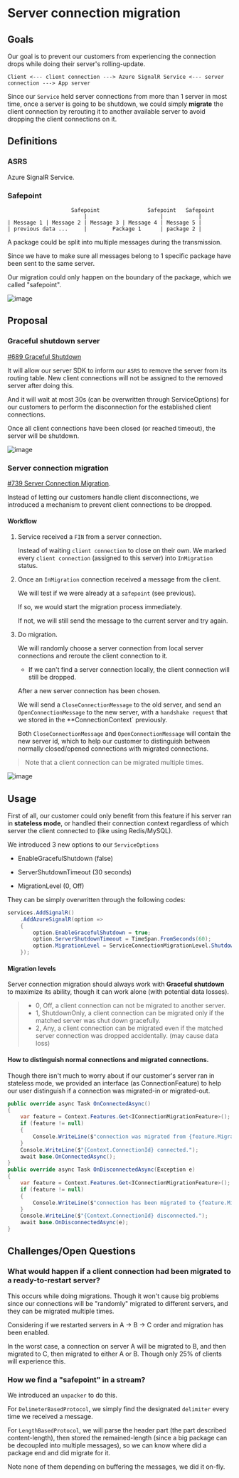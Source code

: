 # Server connection migration

## Goals

Our goal is to prevent our customers from experiencing the connection drops while doing their server's rolling-update.

```
Client <--- client connection ---> Azure SignalR Service <--- server connection ---> App server
```

Since our `Service` held server connections from more than 1 server in most time, once a server is going to be shutdown, we could simply **migrate** the client connection by rerouting it to another available server to avoid dropping the client connections on it.

## Definitions

### ASRS

Azure SignalR Service.

### Safepoint

```
                    Safepoint               Safepoint   Safepoint
                        |                       |           |
| Message 1 | Message 2 | Message 3 | Message 4 | Message 5 |
| previous data ...     |        Package 1      | package 2 | 
```

A package could be split into multiple messages during the transmission.

Since we have to make sure all messages belong to 1 specific package have been sent to the same server.

Our migration could only happen on the boundary of the package, which we called "safepoint".

![image](./server-connection-migration/safepoints.png)

## Proposal

### Graceful shutdown server

[#689 Graceful Shutdown](https://github.com/Azure/azure-signalr/pull/689)

It will allow our server SDK to inform our `ASRS` to remove the server from its routing table.
New client connections will not be assigned to the removed server after doing this.

And it will wait at most 30s (can be overwritten through ServiceOptions) for our customers to perform the disconnection for the established client connections.

Once all client connections have been closed (or reached timeout), the server will be shutdown.

![image](./server-connection-migration/graceful-shutdown.png)

### Server connection migration

[#739 Server Connection Migration](https://github.com/Azure/azure-signalr/pull/739).

Instead of letting our customers handle client disconnections, we introduced a mechanism to prevent client connections to be dropped.

#### Workflow

1. Service received a `FIN` from a server connection.

   Instead of waiting `client connection` to close on their own.
   We marked every `client connection` (assigned to this server) into `InMigration` status.

2. Once an `InMigration` connection received a message from the client.

   We will test if we were already at a `safepoint` (see previous).

   If so, we would start the migration process immediately.

   If not, we will still send the message to the current server and try again.

3. Do migration.

   We will randomly choose a server connection from local server connections and reroute the client connection to it.

   - If we can't find a server connection locally, the client connection will still be dropped.

   After a new server connection has been chosen.

   We will send a `CloseConnectionMessage` to the old server, and send an `OpenConnectionMessage` to the new server, with a `handshake request` that we stored in the **ConnectionContext` previously.

   Both `CloseConnectionMessage` and `OpenConnectionMessage` will contain the new server id, which to help our customer to distinguish between normally closed/opened connections with migrated connections.

> Note that a client connection can be migrated multiple times.

![image](./server-connection-migration/server-connection-migration.png)

## Usage

First of all, our customer could only benefit from this feature if his server ran in **stateless mode**, or handled their connection context regardless of which server the client connected to (like using Redis/MySQL).

We introduced 3 new options to our `ServiceOptions`

- EnableGracefulShutdown (false)

- ServerShutdownTimeout (30 seconds)

- MigrationLevel (0, Off)

They can be simply overwritten through the following codes:

```C#
services.AddSignalR()
    .AddAzureSignalR(option =>
    {
        option.EnableGracefulShutdown = true;
        option.ServerShutdownTimeout = TimeSpan.FromSeconds(60);
        option.MigrationLevel = ServiceConnectionMigrationLevel.ShutdownOnly;
    });
```

#### Migration levels

Server connection migration should always work with **Graceful shutdown** to maximize its ability, though it can work alone (with potential data losses).

> - 0, Off, a client connection can not be migrated to another server.
> - 1, ShutdownOnly, a client connection can be migrated only if the matched server was shut down gracefully.
> - 2, Any, a client connection can be migrated even if the matched server connection was dropped accidentally. (may cause data loss)

#### How to distinguish normal connections and **migrated** connections.

Though there isn't much to worry about if our customer's server ran in stateless mode,
we provided an interface (as ConnectionFeature) to help our user distinguish if a connection was migrated-in or migrated-out.

```C#
public override async Task OnConnectedAsync()
{
    var feature = Context.Features.Get<IConnectionMigrationFeature>();
    if (feature != null)
    {
        Console.WriteLine($"connection was migrated from {feature.MigrateFrom}");
    }
    Console.WriteLine($"{Context.ConnectionId} connected.");
    await base.OnConnectedAsync();
}
public override async Task OnDisconnectedAsync(Exception e)
{
    var feature = Context.Features.Get<IConnectionMigrationFeature>();
    if (feature != null)
    {
        Console.WriteLine($"connection has been migrated to {feature.MigrateTo}");
    }
    Console.WriteLine($"{Context.ConnectionId} disconnected.");
    await base.OnDisconnectedAsync(e);
}
```

## Challenges/Open Questions

### What would happen if a client connection had been migrated to a ready-to-restart server?

This occurs while doing migrations. Though it won't cause big problems since our connections will be "randomly" migrated to different servers, and they can be migrated multiple times.

Considering if we restarted servers in A -> B -> C order and migration has been enabled.

In the worst case, a connection on server A will be migrated to B, and then migrated to C, then migrated to either A or B. Though only 25% of clients will experience this.

### How we find a "safepoint" in a stream?

We introduced an `unpacker` to do this.

For `DelimeterBasedProtocol`, we simply find the designated `delimiter` every time we received a message.

For `LengthBasedProtocol`, we will parse the header part (the part described content-length), then stored the remained-length (since a big package can be decoupled into multiple messages), so we can know where did a package end and did migrate for it.

Note none of them depending on buffering the messages, we did it on-fly.
